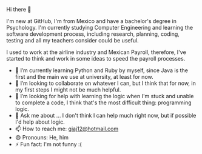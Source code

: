 Hi there 👋

I'm new at GitHub, I'm from Mexico and have a bachelor's degree in Psychology. I'm currently studying Computer Engineering and learning the software development process, including research, planning, coding, testing and all my teachers consider could be useful. 

I used to work at the airline industry and Mexican Payroll, therefore, I've started to think and work in some ideas to speed the payroll processes.

- 🌱 I’m currently learning Python and Ruby by myself, since Java is the first and the main we use at university, at least for now.  
- 👯 I’m looking to collaborate on whatever I can, but I think that for now, in my first steps I might not be much helpful.
- 🤔 I’m looking for help with learning the logic when I'm stuck and unable to complete a code, I think that's the most difficult thing: programming logic.
- 💬 Ask me about ... I don't think I can help much right now, but if possible I'd help about logic.
- 📫 How to reach me: giaj12@hotmail.com
- 😄 Pronouns: He, him
- ⚡ Fun fact: I'm not funny :(

